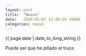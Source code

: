 ```yaml
---
layout: post
title:  "Nuovo"
date:   2020-05-07 13:49:29 +0900
categories: nuovo
---
```

{{ page.date | date_to_long_string }}

Puede ser que he pillado el truco
